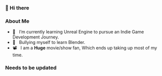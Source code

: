 ### 👋 Hi there

<h3> About Me </h3>

- 🔭 &nbsp; I’m currently learning Unreal Engine to pursue an Indie Game Development Journey.
- 🤔 &nbsp; Bullying myself to learn Blender.
- 📽 &nbsp; I am a **Huge** movie/show fan, Which ends up taking up most of my time.

<h3> Needs to be updated </h3>
